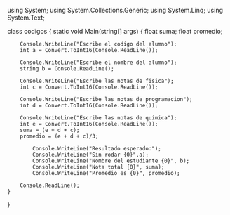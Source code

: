 using System;
using System.Collections.Generic;
using System.Linq;
using System.Text;

class codigos
{
    static void Main(string[] args)
    {
        float suma;
        float promedio;

        Console.WriteLine("Escribe el codigo del alumno");
        int a = Convert.ToInt16(Console.ReadLine());

        Console.WriteLine("Escribe el nombre del alumno");
        string b = Console.ReadLine(); 

        Console.WriteLine("Escribe las notas de fisica");
        int c = Convert.ToInt16(Console.ReadLine());

        Console.WriteLine("Escribe las notas de programacion");
        int d = Convert.ToInt16(Console.ReadLine());

        Console.WriteLine("Escribe las notas de quimica");
        int e = Convert.ToInt16(Console.ReadLine());
        suma = (e + d + c);
        promedio = (e + d + c)/3;
                
            Console.WriteLine("Resultado esperado:");
            Console.WriteLine("Sin rodar {0}",a);
            Console.WriteLine("Nombre del estudiante {0}", b);
            Console.WriteLine("Nota total {0}", suma);
            Console.WriteLine("Promedio es {0}", promedio);
           
        Console.ReadLine();
    }
}
